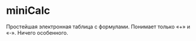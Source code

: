miniCalc
========

Простейшая электронная таблица с формулами. Понимает только «+» и «-».
Ничего особенного.
